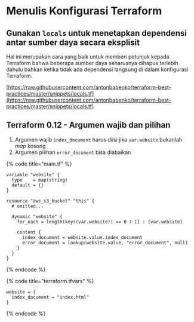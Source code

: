# Menulis Konfigurasi Terraform

## Gunakan `locals` untuk menetapkan dependensi antar sumber daya secara eksplisit

Hal ini merupakan cara yang baik untuk memberi petunjuk kepada Terraform bahwa beberapa sumber daya seharusnya dihapus terlebih dahulu bahkan ketika tidak ada dependensi langsung di dalam konfigurasi Terraform.

[https://raw.githubusercontent.com/antonbabenko/terraform-best-practices/master/snippets/locals.tf](https://raw.githubusercontent.com/antonbabenko/terraform-best-practices/master/snippets/locals.tf)

## Terraform 0.12 - Argumen wajib dan pilihan

1. Argumen wajib `index_document` harus diisi jika `var.website` bukanlah _map_ kosong
2. Argumen pilihan `error_document` bisa diabaikan

{% code title="main.tf" %}
```hcl
variable "website" {
  type    = map(string)
  default = {}
}

resource "aws_s3_bucket" "this" {
  # omitted...

  dynamic "website" {
    for_each = length(keys(var.website)) == 0 ? [] : [var.website]

    content {
      index_document = website.value.index_document
      error_document = lookup(website.value, "error_document", null)
    }
  }
}
```
{% endcode %}

{% code title="terraform.tfvars" %}
```hcl
website = {
  index_document = "index.html"
}
```
{% endcode %}
